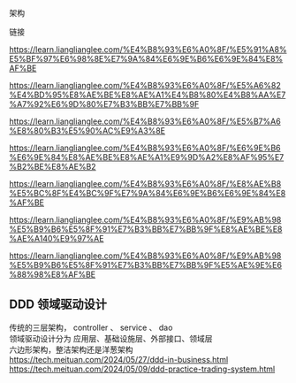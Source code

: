 架构

链接

https://learn.lianglianglee.com/%E4%B8%93%E6%A0%8F/%E5%91%A8%E5%BF%97%E6%98%8E%E7%9A%84%E6%9E%B6%E6%9E%84%E8%AF%BE

https://learn.lianglianglee.com/%E4%B8%93%E6%A0%8F/%E5%A6%82%E4%BD%95%E8%AE%BE%E8%AE%A1%E4%B8%80%E4%B8%AA%E7%A7%92%E6%9D%80%E7%B3%BB%E7%BB%9F

https://learn.lianglianglee.com/%E4%B8%93%E6%A0%8F/%E5%B7%A6%E8%80%B3%E5%90%AC%E9%A3%8E

https://learn.lianglianglee.com/%E4%B8%93%E6%A0%8F/%E6%9E%B6%E6%9E%84%E8%AE%BE%E8%AE%A1%E9%9D%A2%E8%AF%95%E7%B2%BE%E8%AE%B2

https://learn.lianglianglee.com/%E4%B8%93%E6%A0%8F/%E8%AE%B8%E5%BC%8F%E4%BC%9F%E7%9A%84%E6%9E%B6%E6%9E%84%E8%AF%BE

https://learn.lianglianglee.com/%E4%B8%93%E6%A0%8F/%E9%AB%98%E5%B9%B6%E5%8F%91%E7%B3%BB%E7%BB%9F%E8%AE%BE%E8%AE%A140%E9%97%AE

https://learn.lianglianglee.com/%E4%B8%93%E6%A0%8F/%E9%AB%98%E5%B9%B6%E5%8F%91%E7%B3%BB%E7%BB%9F%E5%AE%9E%E6%88%98%E8%AF%BE


## DDD 领域驱动设计
传统的三层架构，  controller 、 service 、 dao  <br/>
领域驱动设计分为 应用层、基础设施层、外部接口、领域层 <br/>
六边形架构，整洁架构还是洋葱架构 <br/>
https://tech.meituan.com/2024/05/27/ddd-in-business.html <br>
https://tech.meituan.com/2024/05/09/ddd-practice-trading-system.html
